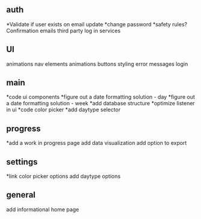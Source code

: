 ## auth

\*Validate if user exists on email update
\*change password
\*safety rules?
Confirmation emails
third party log in services

## UI

animations nav elements
animations buttons
styling error messages login

## main

\*code ui components
\*figure out a date formatting solution - day
\*figure out a date formatting solution - week
\*add database structure
\*optimize listener in ui
\*code color picker
\*add daytype selector

## progress

\*add a work in progress page
add data visualization
add option to export

## settings

\*link color picker options
add daytype options

## general

add informational home page

